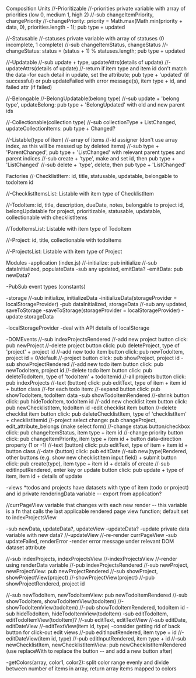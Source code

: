 Composition Units
//-Prioritizable
  //-priorities private variable with array of priorities (low 0, medium 1, high 2)
  //-sub changeItemPriority, changePriority
  //-changePriority: priority = Math.max(Math.min(priority + data, 0), priorities.length - 1); pub type + updated

//-Statusable
  //-statuses private variable with array of statuses (0 incomplete, 1 complete)
  //-sub changeItemStatus, changeStatus
  //-changeStatus: status = (status + 1) % statuses.length; pub type + updated

//-Updatable
  //-sub update + type, updateAttrs(details of update)
  //-updateAttrs(details of update)
    //-return if item type and item id don't match the data
    -for each detail in update, set the attribute; pub type + 'updated' (if successful) or pub updateFailed with error message(s), item type + id, and failed attr (if failed)

//-Belongable
//-BelongUpdatable(belong type)
  //-sub update + 'belong type', updateBelong: pub type + 'BelongUpdated' with old and new parent ids

//-Collectionable(collection type)
  //-sub collectionType + ListChanged, updateCollectionItems: pub type + Changed?

//-Listable(type of item)
  //-array of items
  //-id assigner (don't use array index, as this will be messed up by deleted items)
  //-sub type + 'ParentChanged', pub type + 'ListChanged' with relevant parent types and parent indices
  //-sub create + 'type', make and set id, then pub type + 'ListChanged'
  //-sub delete + 'type', delete, then pub type + 'ListChanged'

Factories
//-ChecklistItem: id, title, statusable, updatable, belongable to todoItem id

//-ChecklistItemsList: Listable with item type of ChecklistItem

//-TodoItem: id, title, description, dueDate, notes, belongable to project id, belongUpdatable for project, prioritizable, statusable, updatable, collectionable with checklistItems

//TodoItemsList: Listable with item type of TodoItem

//-Project: id, title, collectionable with todoItems

//-ProjectsList: Listable with item type of Project

Modules
-application (index.js)
  //-initialize: pub initialize
  //-sub dataInitialized, populateData
  -sub any updated, emitData?
  -emitData: pub newData?

-PubSub event types (constants)

-storage
  //-sub initialize, initializeData
  -initializeData(storageProvider = localStorageProvider)
    -pub dataInitialized, storageData
  //-sub any updated, saveToStorage
  -saveToStorage(storageProvider = localStorageProvider)
    -update storageData

-localStorageProvider
  -deal with API details of localStorage

-DOMEvents
  //-sub indexProjectsRendered
    //-add new project button click: pub newProject
    //-delete project button click: pub deleteProject, type of 'project' + project id
    //-add new todo item button click: pub newTodoItem, project id = 0/default
    //-project button click: pub showProject, project id
  -sub showProjectRendered
    //-add new todo item button click: pub newTodoItem, project id
    //-delete todo item button click: pub deleteTodoItem, type of 'todoItem' + todoItemid
    //-all projects button click: pub indexProjects
    //-text (button) click: pub editText, type of item + item id + button class
    //-for each todo item:
      //-expand button click: pub showTodoItem, todoItem data
  -sub showTodoItemRendered
    //-shrink button click: pub hideTodoItem, todoItem id
    //-add new checklist item button click: pub newChecklistItem, todoItem id
    -edit checklist item button
    //-delete checklist item button click: pub deleteChecklistItem, type of 'checklistItem' + checklistItemid
    //-project select change: pub changeProject, edit_attribute_belongs (make select form)
    //-change status button/checkbox click: pub changeItemStatus, item type + item id
    //-change priority button click: pub changeItemPriority, item type + item id + button data-direction property (1 or -1)
     //-text (button) click: pub editText, type of item + item id + button class
    //-date (button) click: pub editDate
  //-sub new(type)Rendered, other buttons (e.g. show new checklistItem input field) + submit button click: pub create(type), item type + item id + details of create
  //-sub editInputRendered, enter key or update button click: pub update + type of item, item id + details of update

-views
  *todos and projects have datasets with type of item (todo or project) and id
  private renderingData variable -- export from application?

  //currPageView variable that changes with each new render -- this variable is a fn that calls the last applicable rendered page view function; default set to indexProjectsView

  -sub newData, updateData?, updateView
  -updateData?
    -update private data variable with new data?
  //-updateView
    //-re-render currPageView
  -sub updateFailed, renderError
    -render error message under relevant DOM dataset attribute

  //-sub indexProjects, indexProjectsView
  //-indexProjectsView
    //-render using renderData variable
    //-pub indexProjectsRendered
  //-sub newProject, newProjectView: pub newProjectRendered
  //-sub showProject, showProjectView(project)
  //-showProjectView(project)
    //-pub showProjectRendered, project id

  //-sub newTodoItem, newTodoItemView: pub newTodoItemRendered
  //-sub showTodoItem, showTodoItemView(todoItem)
  //-showTodoItemView(todoItem)
    //-pub showTodoItemRendered, todoItem id
  -sub hideTodoItem, hideTodoItemView(todoItem)
  -sub editTodoItem, editTodoItemView(todoItem)?
  //-sub editText, editTextView
  //-sub editDate, editDateView
  //-editTextView(item id, type)
    -consider getting rid of back button for click-out edit views
    //-pub editInputRendered, item type + id
  //-editDateView(item id, type)
    //-pub editInputRendered, item type + id
  //-sub newChecklistItem, newChecklistItemView: pub newChecklistItemRendered (use replaceWith to replace the button -- and add a new button after)

  -getColors(array, color1, color2): split color range evenly and divide between number of items in array, return array items mapped to colors
